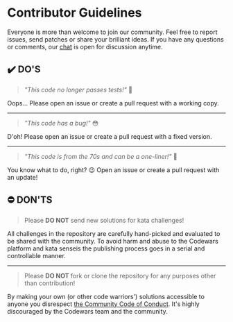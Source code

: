 # Contributor Guidelines

Everyone is more than welcome to join our community. Feel free to report issues, send patches or
share your brilliant ideas. If you have any questions or comments,
our [chat](https://gitter.im/paranoiduser/codewars-handbook) is open for discussion anytime.

## ✔️ DO'S

> *"This code no longer passes tests!"* 😤

Oops... Please open an issue or create a pull request with a working copy.

---
> *"This code has a bug!"* 😳

D'oh! Please open an issue or create a pull request with a fixed version.

---
> *"This code is from the 70s and can be a one-liner!"* 🤔

You know what to do, right? 😉 Open an issue or create a pull request with an update!

## ⛔ DON'TS

> Please **DO NOT** send new solutions for kata challenges!

All challenges in the repository are carefully hand-picked and evaluated to be shared with the
community. To avoid harm and abuse to the Codewars platform and kata senseis the publishing process
goes in a serial and controllable manner.

---
> Please **DO NOT** fork or clone the repository for any purposes other than contribution!

By making your own (or other code warriors') solutions accessible to anyone you
disrespect [the Community Code of Conduct](https://docs.codewars.com/community/rules/).
It's highly discouraged by the Codewars team and the community.